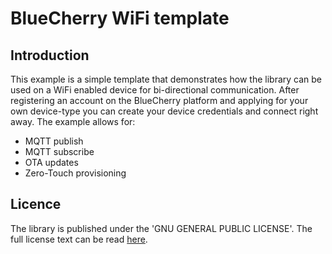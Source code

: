 # BlueCherry WiFi template

## Introduction

This example is a simple template that demonstrates how the library can be used on a WiFi enabled
device for bi-directional communication. After registering an account on the BlueCherry platform and
applying for your own device-type you can create your device credentials and connect right away. The
example allows for:
 - MQTT publish
 - MQTT subscribe
 - OTA updates
 - Zero-Touch provisioning

## Licence 

The library is published under the 'GNU GENERAL PUBLIC LICENSE'. The full license text can be read
[here](license.md).
